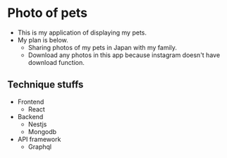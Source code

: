 # Photo of pets
- This is my application of displaying my pets.
- My plan is below.
    - Sharing photos of my pets in Japan with my family.
    - Download any photos in this app because instagram doesn't have download function.

## Technique stuffs
- Frontend
    - React
- Backend
    - Nestjs
    - Mongodb
- API framework
    - Graphql